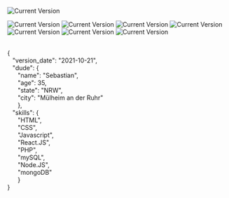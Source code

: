 ![Current Version](https://img.shields.io/badge/Readme-v0.3-00cc00.svg)

![Current Version](https://img.shields.io/badge/HTML-3d3c5a.svg)
![Current Version](https://img.shields.io/badge/CSS-1b8fe7.svg)
![Current Version](https://img.shields.io/badge/Javascript-e0c222.svg)
![Current Version](https://img.shields.io/badge/PHP-f28212.svg)
![Current Version](https://img.shields.io/badge/REACT-7ca286.svg)
![Current Version](https://img.shields.io/badge/Node.JS-3b4982.svg)
![Current Version](https://img.shields.io/badge/Docker-ffffff.svg)

<br>{
<br>&nbsp;&nbsp;&nbsp;"version_date": "2021-10-21",
<br>&nbsp;&nbsp;&nbsp;"dude": {
<br>&nbsp;&nbsp;&nbsp;&nbsp;&nbsp;&nbsp;"name": "Sebastian",
<br>&nbsp;&nbsp;&nbsp;&nbsp;&nbsp;&nbsp;"age": 35,
<br>&nbsp;&nbsp;&nbsp;&nbsp;&nbsp;&nbsp;"state": "NRW",
<br>&nbsp;&nbsp;&nbsp;&nbsp;&nbsp;&nbsp;"city": "Mülheim an der Ruhr"
<br>&nbsp;&nbsp;&nbsp;&nbsp;&nbsp;&nbsp;},
<br>&nbsp;&nbsp;&nbsp;"skills": {
<br>&nbsp;&nbsp;&nbsp;&nbsp;&nbsp;&nbsp;"HTML",
<br>&nbsp;&nbsp;&nbsp;&nbsp;&nbsp;&nbsp;"CSS",
<br>&nbsp;&nbsp;&nbsp;&nbsp;&nbsp;&nbsp;"Javascript",
<br>&nbsp;&nbsp;&nbsp;&nbsp;&nbsp;&nbsp;"React.JS",
<br>&nbsp;&nbsp;&nbsp;&nbsp;&nbsp;&nbsp;"PHP",
<br>&nbsp;&nbsp;&nbsp;&nbsp;&nbsp;&nbsp;"mySQL",
<br>&nbsp;&nbsp;&nbsp;&nbsp;&nbsp;&nbsp;"Node.JS",
<br>&nbsp;&nbsp;&nbsp;&nbsp;&nbsp;&nbsp;"mongoDB"
<br>&nbsp;&nbsp;&nbsp;&nbsp;&nbsp;&nbsp;}
<br>}
    
